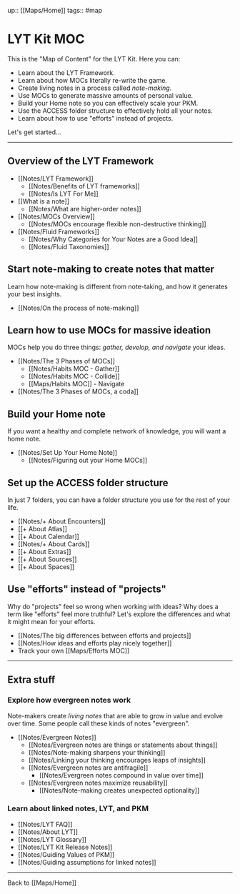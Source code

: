 up:: [[Maps/Home]]
tags:: #map 

# LYT Kit MOC
This is the "Map of Content" for the LYT Kit. Here you can:

- Learn about the LYT Framework.
- Learn about how MOCs literally re-write the game.
- Create living notes in a process called *note-making*.
- Use MOCs to generate massive amounts of personal value.
- Build your Home note so you can effectively scale your PKM.
- Use the ACCESS folder structure to effectively hold all your notes.
- Learn about how to use "efforts" instead of projects.

Let's get started...

---
## Overview of the LYT Framework
- [[Notes/LYT Framework]]
	- [[Notes/Benefits of LYT frameworks]]
	- [[Notes/Is LYT For Me]]
- [[What is a note]]
	- [[Notes/What are higher-order notes]]
- [[Notes/MOCs Overview]]
	- [[Notes/MOCs encourage flexible non-destructive thinking]]
- [[Notes/Fluid Frameworks]]
	- [[Notes/Why Categories for Your Notes are a Good Idea]]
	- [[Notes/Fluid Taxonomies]]


## Start note-making to create notes that matter
Learn how note-making is different from note-taking, and how it generates your best insights.

- [[Notes/On the process of note-making]]


## Learn how to use MOCs for massive ideation
MOCs help you do three things: *gather, develop, and navigate* your ideas.

- [[Notes/The 3 Phases of MOCs]]
	- [[Notes/Habits MOC - Gather]]
	- [[Notes/Habits MOC - Collide]]
	- [[Maps/Habits MOC]] - Navigate
- [[Notes/The 3 Phases of MOCs, a coda]]


## Build your Home note
If you want a healthy and complete network of knowledge, you will want a home note.

- [[Notes/Set Up Your Home Note]]
	- [[Notes/Figuring out your Home MOCs]]


## Set up the ACCESS folder structure
In just 7 folders, you can have a folder structure you use for the rest of your life. 

- [[Notes/+ About Encounters]]
- [[+ About Atlas]]
- [[+ About Calendar]]
- [[Notes/+ About Cards]]
- [[+ About Extras]]
- [[+ About Sources]]
- [[+ About Spaces]]


## Use "efforts" instead of "projects"
Why do "projects" feel so wrong when working with ideas? Why does a term like "efforts" feel more truthful? Let's explore the differences and what it might mean for your efforts.

- [[Notes/The big differences between efforts and projects]]
- [[Notes/How ideas and efforts play nicely together]]
- Track your own [[Maps/Efforts MOC]]


---

## Extra stuff

### Explore how evergreen notes work
Note-makers create *living notes* that are able to grow in value and evolve over time. Some people call these kinds of notes "evergreen".

- [[Notes/Evergreen Notes]]
	- [[Notes/Evergreen notes are things or statements about things]]
	- [[Notes/Note-making sharpens your thinking]]
	- [[Notes/Linking your thinking encourages leaps of insights]]
	- [[Notes/Evergreen notes are antifragile]]
		- [[Notes/Evergreen notes compound in value over time]]
	- [[Notes/Evergreen notes maximize reusability]]
		- [[Notes/Note-making creates unexpected optionality]]

### Learn about linked notes, LYT, and PKM
- [[Notes/LYT FAQ]]  
- [[Notes/About LYT]]
- [[Notes/LYT Glossary]]
- [[Notes/LYT Kit Release Notes]]
- [[Notes/Guiding Values of PKM]]
- [[Notes/Guiding assumptions for linked notes]]

---

Back to [[Maps/Home]]